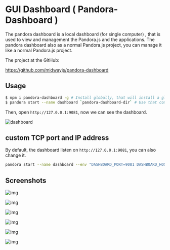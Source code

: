 # GUI Dashboard ( Pandora-Dashboard )

The pandora dashboard is a local dashboard (for single computer) , that is used to view and management the Pandora.js and the applications. The pandora dashboard also as a normal Pandora.js project, you can manage it like a normal Pandora.js project.

The project at the GitHub:

<https://github.com/midwayjs/pandora-dashboard>


## Usage

```bash
$ npm i pandora-dashboard -g # Install globally, that will install a global command  pandora-dashboard-dir
$ pandora start --name dashboard `pandora-dashboard-dir` # Use that command to get project dir, then use The pandora.js to start it .
```

Then, open `http://127.0.0.1:9081`, now we can see the dashboard.


![dashboard](https://img.alicdn.com/tfs/TB1pIfEeOqAXuNjy1XdXXaYcVXa-1906-1450.png)

## custom TCP port and IP address

By default, the dashboard listen on `http://127.0.0.1:9081`, you can also change it.
 
```bash
pandora start --name dashboard --env "DASHBOARD_PORT=9081 DASHBOARD_HOST=0.0.0.0" --npm pandora-dashboard
```

## Screenshots

![img](https://img.alicdn.com/tfs/TB1P44yh2DH8KJjy1XcXXcpdXXa-2536-1992.png)

![img](https://img.alicdn.com/tfs/TB1ZmRBh_vI8KJjSspjXXcgjXXa-2528-1998.png)

![img](https://img.alicdn.com/tfs/TB1k04KhY_I8KJjy1XaXXbsxpXa-2540-1996.png)

![img](https://img.alicdn.com/tfs/TB1tcXih4rI8KJjy0FpXXb5hVXa-2534-2006.png)

![img](https://img.alicdn.com/tfs/TB14pXfh8TH8KJjy0FiXXcRsXXa-2536-1998.png)

![img](https://img.alicdn.com/tfs/TB17t0ih4rI8KJjy0FpXXb5hVXa-2542-1996.png)
